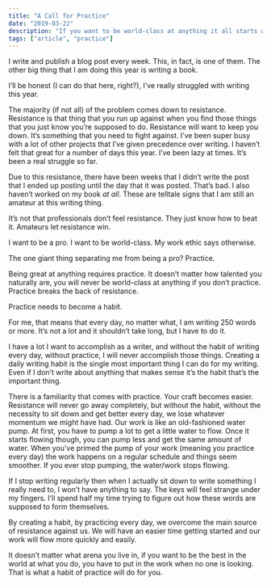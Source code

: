 ```yaml
---
title: "A Call for Practice"
date: "2019-03-22"
description: "If you want to be world-class at anything it all starts with practice."
tags: ["article", "practice"]
---
```


I write and publish a blog post every week. This, in fact, is one of them. The other big thing that I am doing this year is writing a book.

I’ll be honest (I can do that here, right?), I’ve really struggled with writing this year.

The majority (if not all) of the problem comes down to resistance. Resistance is that thing that you run up against when you find those things that you just know you’re supposed to do. Resistance will want to keep you down. It’s something that you need to fight against. I’ve been super busy with a lot of other projects that I’ve given precedence over writing. I haven’t felt that great for a number of days this year. I’ve been lazy at times. It’s been a real struggle so far.

Due to this resistance, there have been weeks that I didn’t write the post that I ended up posting until the day that it was posted. That’s bad. I also haven’t worked on my book _at all_. These are telltale signs that I am still an amateur at this writing thing.

It’s not that professionals don’t feel resistance. They just know how to beat it. Amateurs let resistance win.

I want to be a pro. I want to be world-class. My work ethic says otherwise.

The one giant thing separating me from being a pro? Practice.

Being great at anything requires practice. It doesn’t matter how talented you naturally are, you will never be world-class at anything if you don’t practice. Practice breaks the back of resistance.

Practice needs to become a habit.

For me, that means that every day, no matter what, I am writing 250 words or more. It’s not a lot and it shouldn’t take long, but I have to do it.

I have a lot I want to accomplish as a writer, and without the habit of writing every day, without practice, I will never accomplish those things. Creating a daily writing habit is the single most important thing I can do for my writing. Even if I don’t write about anything that makes sense it’s the habit that’s the important thing.

There is a familiarity that comes with practice. Your craft becomes easier. Resistance will never go away completely, but without the habit, without the necessity to sit down and get better every day, we lose whatever momentum we might have had. Our work is like an old-fashioned water pump. At first, you have to pump a lot to get a little water to flow. Once it starts flowing though, you can pump less and get the same amount of water. When you’ve primed the pump of your work (meaning you practice every day) the work happens on a regular schedule and things seem smoother. If you ever stop pumping, the water/work stops flowing.

If I stop writing regularly then when I actually sit down to write something I really need to, I won’t have anything to say. The keys will feel strange under my fingers. I’ll spend half my time trying to figure out how these words are supposed to form themselves.

By creating a habit, by practicing every day, we overcome the main source of resistance against us. We will have an easier time getting started and our work will flow more quickly and easily.

It doesn’t matter what arena you live in, if you want to be the best in the world at what you do, you have to put in the work when no one is looking. That is what a habit of practice will do for you.
